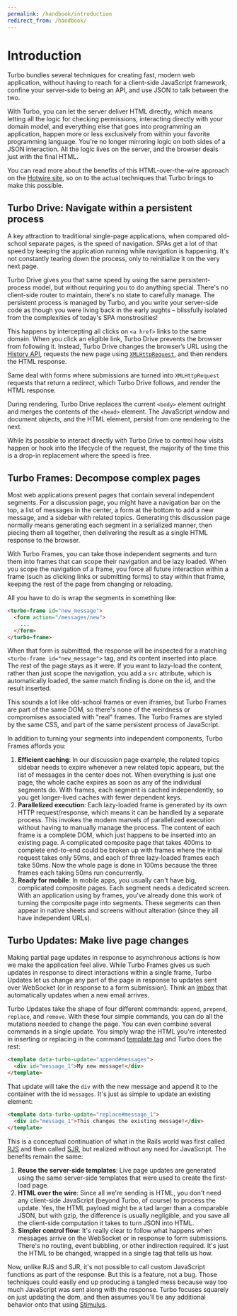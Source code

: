 ```yaml
---
permalink: /handbook/introduction
redirect_from: /handbook/
---
```


# Introduction

Turbo bundles several techniques for creating fast, modern web application, without having to reach for a client-side JavaScript framework, confine your server-side to being an API, and use JSON to talk between the two.

With Turbo, you can let the server deliver HTML directly, which means letting all the logic for checking permissions, interacting directly with your domain model, and everything else that goes into programming an application, happen more or less exclusively from within your favorite programming language. You're no longer mirroring logic on both sides of a JSON interaction. All the logic lives on the server, and the browser deals just with the final HTML.

You can read more about the benefits of this HTML-over-the-wire approach on the <a href="https://hotwire.dev/">Hotwire site</a>, so on to the actual techniques that Turbo brings to make this possible.

## Turbo Drive: Navigate within a persistent process

A key attraction to traditional single-page applications, when compared old-school separate pages, is the speed of navigation. SPAs get a lot of that speed by keeping the application running while navigation is happening. It's not constantly tearing down the process, only to reinitialize it on the very next page. 

Turbo Drive gives you that same speed by using the same persistent-process model, but without requiring you to do anything special. There's no client-side router to maintain, there's no state to carefully manage. The persistent process is managed by Turbo, and you write your server-side code as though you were living back in the early aughts – blissfully isolated from the complexities of today's SPA monstrosities!

This happens by intercepting all clicks on `<a href>` links to the same domain. When you click an eligible link, Turbo Drive prevents the browser from following it. Instead, Turbo Drive changes the browser’s URL using the <a href="https://developer.mozilla.org/en-US/docs/Web/API/History">History API</a>, requests the new page using <a href="https://developer.mozilla.org/en-US/docs/Web/API/XMLHttpRequest">`XMLHttpRequest`</a>, and then renders the HTML response.

Same deal with forms where submissions are turned into `XMLHttpRequest` requests that return a redirect, which Turbo Drive follows, and render the HTML response.

During rendering, Turbo Drive replaces the current `<body>` element outright and merges the contents of the `<head>` element. The JavaScript window and document objects, and the HTML <html> element, persist from one rendering to the next.

While its possible to interact directly with Turbo Drive to control how visits happen or hook into the lifecycle of the request, the majority of the time this is a drop-in replacement where the speed is free.


## Turbo Frames: Decompose complex pages

Most web applications present pages that contain several independent segments. For a discussion page, you might have a navigation bar on the top, a list of messages in the center, a form at the bottom to add a new message, and a sidebar with related topics. Generating this discussion page normally means generating each segment in a serialized manner, then piecing them all together, then delivering the result as a single HTML response to the browser.

With Turbo Frames, you can take those independent segments and turn them into frames that can scope their navigation and be lazy loaded. When you scope the navigation of a frame, you force all future interaction within a frame (such as clicking links or submitting forms) to stay within that frame, keeping the rest of the page from changing or reloading.

All you have to do is wrap the segments in something like:

```html
<turbo-frame id="new_message">
  <form action="/messages/new">
    ...
  </form>
</turbo-frame>
```

When that form is submitted, the response will be inspected for a matching `<turbo-frame id="new_message">` tag, and its content inserted into place. The rest of the page stays as it were. If you want to lazy-load the content, rather than just scope the navigation, you add a `src` attribute, which is automatically loaded, the same match finding is done on the id, and the result inserted.

This sounds a lot like old-school frames or even iframes, but Turbo Frames are part of the same DOM, so there's none of the weirdness or compromises associated with "real" frames. The Turbo Frames are styled by the same CSS, and part of the same persistent process of JavaScript.

In addition to turning your segments into independent components, Turbo Frames affords you:

1. **Efficient caching**: In our discussion page example, the related topics sidebar needs to expire whenever a new related topic appears, but the list of messages in the center does not. When everything is just one page, the whole cache expires as soon as any of the individual segments do. With frames, each segment is cached independently, so you get longer-lived caches with fewer dependent keys.
1. **Parallelized execution**: Each lazy-loaded frame is generated by its own HTTP request/response, which means it can be handled by a separate process. This invokes the modern marvels of parallelized execution without having to manually manage the process. The content of each frame is a complete DOM, which just happens to be inserted into an existing page. A complicated composite page that takes 400ms to complete end-to-end could be broken up with frames where the initial request takes only 50ms, and each of three lazy-loaded frames each take 50ms. Now the whole page is done in 100ms because the three frames each taking 50ms run concurrently.
1. **Ready for mobile**: In mobile apps, you usually can't have big, complicated composite pages. Each segment needs a dedicated screen. With an application using by frames, you've already done this work of turning the composite page into segments. These segments can then appear in native sheets and screens without alteration (since they all have independent URLs).


## Turbo Updates: Make live page changes

Making partial page updates in response to asynchronous actions is how we make the application feel alive. While Turbo Frames gives us such updates in response to direct interactions within a single frame, Turbo Updates let us change any part of the page in response to updates sent over WebSocket (or in response to a form submission). Think an <a href="http://itsnotatypo.com">imbox</a> that automatically updates when a new email arrives. 

Turbo Updates take the shape of four different commands: `append`, `prepend`, `replace`, and `remove`. With these four simple commands, you can do all the mutations needed to change the page. You can even combine several commands in a single update. You simply wrap the HTML you're interested in inserting or replacing in the command <a href="https://developer.mozilla.org/en-US/docs/Web/HTML/Element/template">template tag</a> and Turbo does the rest:

```html
<template data-turbo-update="append#messages">
  <div id="message_1">My new message!</div>
</template>
```

That update will take the `div` with the new message and append it to the container with the id `messages`. It's just as simple to update an existing element:

```html
<template data-turbo-update="replace#message_1">
  <div id="message_1">This changes the existing message!</div>
</template>
```

This is a conceptual continuation of what in the Rails world was first called <a href="https://weblog.rubyonrails.org/2006/3/28/rails-1-1-rjs-active-record-respond_to-integration-tests-and-500-other-things/">RJS</a> and then called <a href="https://signalvnoise.com/posts/3697-server-generated-javascript-responses">SJR</a>, but realized without any need for JavaScript. The benefits remain the same:

1. **Reuse the server-side templates**: Live page updates are generated using the same server-side templates that were used to create the first-load page.
1. **HTML over the wire**: Since all we're sending is HTML, you don't need any client-side JavaScript (beyond Turbo, of course) to process the update. Yes, the HTML payload might be a tad larger than a comparable JSON, but with gzip, the difference is usually negligible, and you save all the client-side computation it takes to turn JSON into HTML.
1. **Simpler control flow**: It's really clear to follow what happens when messages arrive on the WebSocket or in response to form submissions. There's no routing, event bubbling, or other indirection required. It's just the HTML to be changed, wrapped in a single tag that tells us how.

Now, unlike RJS and SJR, it's not possible to call custom JavaScript functions as part of the response. But this is a feature, not a bug. Those techniques could easily end up producing a tangled mess because way too much JavaScript was sent along with the response. Turbo focuses squarely on just updating the dom, and then assumes you'll tie any additional behavior onto that using <a href="https://stimulusjs.org">Stimulus</a>.